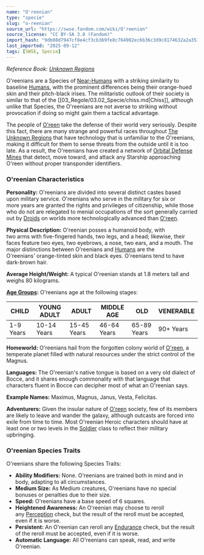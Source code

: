 ```yaml
---
name: "O'reenian"
type: "specie"
slug: "o-reenian"
source_url: "https://swse.fandom.com/wiki/O'reenian"
source_license: "CC BY-SA 3.0 (Fandom)"
import_hash: "9db08d7947cf8e4cf3cb369fe8c764902ec6b36c3d9c8174632a2a3511025067"
last_imported: "2025-09-12"
tags: [SWSE, Specie]
---
```

*Reference Book: [Unknown Regions](https://swse.fandom.com/wiki/Star_Wars_Saga_Edition_Unknown_Regions)*

O'reenians are a Species of [Near-Humans](https://swse.fandom.com/wiki/Near-Humans) with a striking similarity to baseline [Humans](https://swse.fandom.com/wiki/Humans), with the prominent differences being their orange-hued skin and their pitch-black irises. The militaristic outlook of their society is similar to that of the [[03_Regole/03.02_Specie/chiss.md|Chiss]], although unlike that Species, the O'reenians are not averse to striking without provocation if doing so might gain them a tactical advantage.

The people of [O'reen](https://swse.fandom.com/wiki/O'reen) take the defense of their world very seriously. Despite this fact, there are many strange and powerful races throughout [The Unknown Regions](https://swse.fandom.com/wiki/The_Unknown_Regions) that have technology that is unfamiliar to the O'reenians, making it difficult for them to sense threats from the outside until it is too late. As a result, the O'reenians have created a network of [Orbital Defense Mines](https://swse.fandom.com/wiki/Orbital_Defense_Mines) that detect, move toward, and attack any Starship approaching O'reen without proper transponder identifiers.

### O'reenian Characteristics
**Personality:** O'reenians are divided into several distinct castes based upon military service. O'reenians who serve in the military for six or more years are granted the rights and privileges of citizenship, while those who do not are relegated to menial occupations of the sort generally carried out by [Droids](https://swse.fandom.com/wiki/Droids) on worlds more technologically advanced than [O'reen](https://swse.fandom.com/wiki/O'reen).

**Physical Description:** O'reenian posses a humanoid body, with two arms with five-fingered hands, two legs, and a head; likewise, their faces feature two eyes, two eyebrows, a nose, two ears, and a mouth. The major distinctions between O'reenians and [Humans](https://swse.fandom.com/wiki/Humans) are the O'reenians' orange-tinted skin and black eyes. O'reenians tend to have dark-brown hair.

**Average Height/Weight:** A typical O'reenian stands at 1.8 meters tall and weighs 80 kilograms.

**[Age Groups](https://swse.fandom.com/wiki/Age_Groups):** O'reenians age at the following stages:

| CHILD | YOUNG ADULT | ADULT | MIDDLE AGE | OLD | VENERABLE |
| --- | --- | --- | --- | --- | --- |
| 1-9 Years | 10-14 Years | 15-45 Years | 46-64 Years | 65-89 Years | 90+ Years |

**Homeworld:** O'reenians hail from the forgotten colony world of [O'reen](https://swse.fandom.com/wiki/O'reen), a temperate planet filled with natural resources under the strict control of the Magnus.

**Languages:** The O'reenian's native tongue is based on a very old dialect of Bocce, and it shares enough commonality with that language that characters fluent in Bocce can decipher most of what an O'reenian says.

**Example Names:** Maximus, Magnus, Janus, Vesta, Felicitas.

**Adventurers:** Given the insular nature of [O'reen](https://swse.fandom.com/wiki/O'reen) society, few of its members are likely to leave and wander the galaxy, although outcasts are forced into exile from time to time. Most O'reenian Heroic characters should have at least one or two levels in the [Soldier](https://swse.fandom.com/wiki/Soldier) class to reflect their military upbringing.
### O'reenian Species Traits
O'reenians share the following Species Traits:
- **Ability Modifiers:** None. O'reenians are trained both in mind and in body, adapting to all circumstances.
- **Medium Size:** As Medium creatures, O'reenians have no special bonuses or penalties due to their size.
- **Speed:** O'reenians have a base speed of 6 squares.
- **Heightened Awareness:** An O'reenian may choose to reroll any [Perception](https://swse.fandom.com/wiki/Perception) check, but the result of the reroll must be accepted, even if it is worse.
- **Persistent:** An O'reenian can reroll any [Endurance](https://swse.fandom.com/wiki/Endurance) check, but the result of the reroll must be accepted, even if it is worse.
- **Automatic Language:** All O'reenians can speak, read, and write O'reenian.
